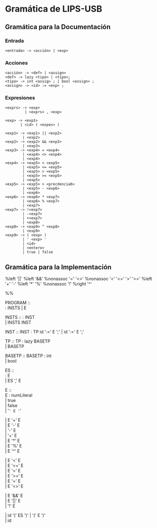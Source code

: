 # Gramática de LIPS-USB

## Gramática para la Documentación

### Entrada

    <entrada> -> <acción> | <exp>

### Acciones

    <acción> -> <def> | <assign>
    <def> -> lazy <tipo> | <tipo>;
    <tipo> -> int <assig> ; | bool <assign> ;
    <assign> -> <id> := <exp> ;

### Expresiones

    <exprs> -> <exp>
             | <exprs> , <exp>

    <exp> -> <exp1>
           | <id> ( <expes> )

    <exp1> -> <exp1> || <exp2>
            | <exp2>
    <exp2> -> <exp2> && <exp3>
            | <exp3>
    <exp3> -> <exp4> = <exp4>
            | <exp4> <> <exp4>
            | <exp4>
    <exp4> -> <exp5> < <exp5>
            | <exp5> <= <exp5>
            | <exp5> > <exp5>
            | <exp5> >= <exp5>
            | <exp5>
    <exp5> -> <exp5> + <precdencia6>
            | <exp5> - <exp6>
            | <exp6>
    <exp6> -> <exp6> * <exp7>
            | <exp6> % <exp7>
            | <exp7>
    <exp7> -> !<exp7>
            | -<exp7>
            | +<exp7>
            | <exp8>
    <exp8> -> <exp9> ^ <exp8>
            | <exp9>
    <exp9> -> ( <exp> )
            | ' <exp> '
            | <id>
            | <entero>
            | true | false

## Gramática para la Implementación

%left '||'
%left '&&'
%nonassoc '=' '<>'
%nonassoc '<' '<=' '>' '>='
%left '+' '-'
%left '\*' '%'
%nonassoc '!'
%right '^'

%%

PROGRAM ::  
 : INSTS
| E

INSTS ::
: INST  
 | INSTS INST

INST ::
INST : TP id ':=' E ';'
| id ':=' E ';'

TP ::
TP : lazy BASETP  
 | BASETP

BASETP ::
BASETP : int  
 | bool

ES ::  
 : E  
 | ES ',' E

E ::  
E : numLiteral  
 | true  
 | false  
 | '`' E '`'

| E '+' E  
 | E '-' E  
 | '-' E  
 | '+' E  
 | E '\*' E  
 | E '%' E  
 | E '^' E

| E '<' E  
 | E '<=' E  
 | E '>' E  
 | E '>=' E  
 | E '=' E  
 | E '<>' E

| E '&&' E  
 | E '||' E  
 | '!' E

| id '(' ES ')'
| '(' E ')'  
 | id

```

```

